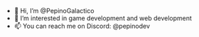- 👋 Hi, I’m @PepinoGalactico
- 👀 I’m interested in game development and web development
- 📫 You can reach me on Discord: @pepinodev

<!---
PepinoGalactico/PepinoGalactico is a ✨ special ✨ repository because its `README.md` (this file) appears on your GitHub profile.
You can click the Preview link to take a look at your changes.
--->
